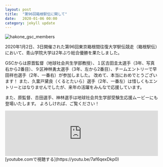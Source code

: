 ```yaml
---
layout: post
title:  "第96回箱根駅伝に関して"
date:   2020-01-06 00:00
category: jekyll update
---
```


![hakone_gsc_members](http://www.gsc.aoyama.ac.jp/assets/images/news/20200106_hakone_gscmembers.jpg)

2020年1月2日、3日開催された第96回東京箱根間往復大学駅伝競走（箱根駅伝）において、青山学院大学は2年ぶり総合優勝を果たしました。

GSCからは原晋監督（地球社会共生学部教授）、１区𠮷田圭太選手（3年、写真右から2番目）、９区神林勇太選手（3年、左から2番目）、チームエントリーで早田祥也選手（2年、一番右）が参加しました。
改めて、本当におめでとうございます！
また、久畱戸黛良（くるとたいら）選手（2年、一番左）は惜しくもエントリーとはなりませんでしたが、来年の活躍をみんなで応援しています。

また、原監督、𠮷田選手、神林選手は地球社会共生学部受験生応援ムービーにも登場いたします。
よろしければ、ご覧ください！


<div class="movie-wrap16_9">
<iframe width="100%" height="auto" src="https://www.youtube.com/embed/7af6qexDkp0" frameborder="0" allow="accelerometer; autoplay; encrypted-media; gyroscope; picture-in-picture" allowfullscreen></iframe>
</div>
[youtube.comで視聴する](https://youtu.be/7af6qexDkp0)


[jekyll-docs]: https://jekyllrb.com/docs/home
[jekyll-gh]:   https://github.com/jekyll/jekyll
[jekyll-talk]: https://talk.jekyllrb.com/
